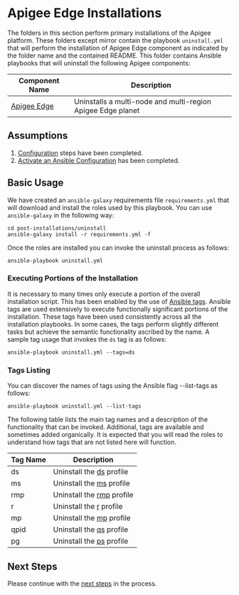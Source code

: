 # Apigee Edge Installations

The folders in this section perform primary installations of the Apigee platform. These folders except mirror contain 
the playbook `uninstall.yml` that will perform the installation of Apigee Edge component as indicated by the folder name 
and the contained README. This folder contains Ansible playbooks that will uninstall the following Apigee components:

| Component Name | Description | 
|--- | --- |
| [Apigee Edge](multi-node) | Uninstalls a multi-node and multi-region Apigee Edge planet |

## Assumptions

1. [Configuration](../README.md#usage-overview ) steps have been completed. 
1. [Activate an Ansible Configuration](../README-configure-ansible.md) has been completed.

## Basic Usage
We have created an `ansible-galaxy` requirements file `requirements.yml` that will download and install the roles 
used by this playbook. You can use `ansible-galaxy` in the following way:


    cd post-installations/uninstall
    ansible-galaxy install -r requirements.yml -f
    
Once the roles are installed you can invoke the uninstall process as follows:

    ansible-playbook uninstall.yml

### Executing Portions of the Installation
It is necessary to many times only execute a portion of the overall installation script. This has been enabled by the 
use of [Ansible tags](http://docs.ansible.com/ansible/latest/cli/ansible-playbook.html#cmdoption-ansible-playbook-tags). 
Ansible tags are used extensively to execute functionally significant portions of the installation. These tags have been 
used consistently across all the installation playbooks. In some cases, the tags perform slightly different tasks but 
achieve the semantic functionality ascribed by the name. A sample tag usage that invokes the `ds` tag is as follows: 

    ansible-playbook uninstall.yml --tags=ds
    
### Tags Listing
You can discover the names of tags using the Ansible flag --list-tags as follows: 

    ansible-playbook uninstall.yml --list-tags
    
The following table lists the main tag names and a description of the functionality that can be invoked. Additional, tags
are available and sometimes added organically. It is expected that you will read the roles to understand how tags that are
not listed here will function. 

| Tag Name | Description |
| --- | --- |
| ds | Uninstall the [ds](https://docs.apigee.com/private-cloud/latest/install-edge-components-node#specifyingthecomponentstoinstall) profile | 
| ms | Uninstall the [ms](https://docs.apigee.com/private-cloud/latest/install-edge-components-node#specifyingthecomponentstoinstall) profile | 
| rmp | Uninstall the [rmp](https://docs.apigee.com/private-cloud/latest/install-edge-components-node#specifyingthecomponentstoinstall) profile | 
| r | Uninstall the [r](https://docs.apigee.com/private-cloud/latest/install-edge-components-node#specifyingthecomponentstoinstall) profile | 
| mp | Uninstall the [mp](https://docs.apigee.com/private-cloud/latest/install-edge-components-node#specifyingthecomponentstoinstall) profile | 
| qpid | Uninstall the [qs](https://docs.apigee.com/private-cloud/latest/install-edge-components-node#specifyingthecomponentstoinstall) profile | 
| pg | Uninstall the [ps](https://docs.apigee.com/private-cloud/latest/install-edge-components-node#specifyingthecomponentstoinstall) profile |

## Next Steps

Please continue with the [next steps](../README.md#usage-overview) in the process.
